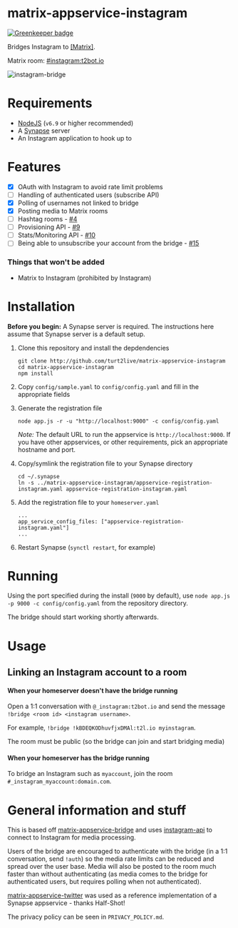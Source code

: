 # matrix-appservice-instagram

[![Greenkeeper badge](https://badges.greenkeeper.io/turt2live/matrix-appservice-instagram.svg)](https://greenkeeper.io/)

Bridges Instagram to [[Matrix]](https://matrix.org).

Matrix room: [#instagram:t2bot.io](https://matrix.to/#/#instagram:t2bot.io)

![instagram-bridge](https://t2bot.io/_matrix/media/v1/download/t2l.io/NoXaWiWBsjtgmjZWmUjJYNfv)

# Requirements

* [NodeJS](https://nodejs.org/en/) (`v6.9` or higher recommended)
* A [Synapse](https://github.com/matrix-org/synapse) server
* An Instagram application to hook up to

# Features

* [x] OAuth with Instagram to avoid rate limit problems
* [ ] Handling of authenticated users (subscribe API) 
* [x] Polling of usernames not linked to bridge
* [x] Posting media to Matrix rooms
* [ ] Hashtag rooms - [#4](https://github.com/turt2live/matrix-appservice-instagram/issues/4)
* [ ] Provisioning API - [#9](https://github.com/turt2live/matrix-appservice-instagram/issues/9)
* [ ] Stats/Monitoring API - [#10](https://github.com/turt2live/matrix-appservice-instagram/issues/10)
* [ ] Being able to unsubscribe your account from the bridge - [#15](https://github.com/turt2live/matrix-appservice-instagram/issues/15)

### Things that won't be added

* Matrix to Instagram (prohibited by Instagram)

# Installation

**Before you begin:** A Synapse server is required. The instructions here assume that Synapse server is a default setup.

1. Clone this repository and install the depdendencies
   ```
   git clone http://github.com/turt2live/matrix-appservice-instagram
   cd matrix-appservice-instagram
   npm install
   ```

2. Copy `config/sample.yaml` to `config/config.yaml` and fill in the appropriate fields
3. Generate the registration file
   ```
   node app.js -r -u "http://localhost:9000" -c config/config.yaml
   ```
   *Note:* The default URL to run the appservice is `http://localhost:9000`. If you have other appservices, or other requirements, pick an appropriate hostname and port.

4. Copy/symlink the registration file to your Synapse directory
   ```
   cd ~/.synapse
   ln -s ../matrix-appservice-instagram/appservice-registration-instagram.yaml appservice-registration-instagram.yaml
   ```

5. Add the registration file to your `homeserver.yaml`
   ```
   ...
   app_service_config_files: ["appservice-registration-instagram.yaml"]
   ...
   ```

6. Restart Synapse (`synctl restart`, for example)

# Running

Using the port specified during the install (`9000` by default), use `node app.js -p 9000 -c config/config.yaml` from the repository directory.

The bridge should start working shortly afterwards.

# Usage

## Linking an Instagram account to a room

#### When your homeserver doesn't have the bridge running

Open a 1:1 conversation with `@_instagram:t2bot.io` and send the message `!bridge <room id> <instagram username>`.

For example, `!bridge !kBDEQKODhuvfjxDMAl:t2l.io myinstagram`.

The room must be public (so the bridge can join and start bridging media)

#### When your homeserver has the bridge running

To bridge an Instagram such as `myaccount`, join the room `#_instagram_myaccount:domain.com`.

# General information and stuff

This is based off [matrix-appservice-bridge](https://github.com/matrix-org/matrix-appservice-bridge) and uses [instagram-api](https://www.npmjs.com/package/instagram-api) to connect to Instagram for media processing.

Users of the bridge are encouraged to authenticate with the bridge (in a 1:1 conversation, send `!auth`) so the media rate limits can be reduced and spread over the user base. Media will also be posted to the room much faster than without authenticating (as media comes to the bridge for authenticated users, but requires polling when not authenticated).

[matrix-appservice-twitter](https://github.com/Half-Shot/matrix-appservice-twitter) was used as a reference implementation of a Synapse appservice - thanks Half-Shot!

The privacy policy can be seen in `PRIVACY_POLICY.md`.